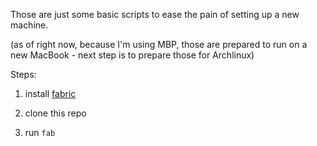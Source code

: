 Those are just some basic scripts to ease the pain of setting up a new machine.

(as of right now, because I'm using MBP, those are prepared to run on a new MacBook - next step is to prepare those for Archlinux)

Steps:

1. install [fabric](http://fabfile.org)

1. clone this repo

1. run ``fab``


